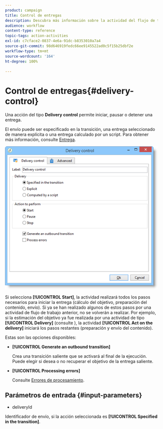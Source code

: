 ```yaml
---
product: campaign
title: Control de entregas
description: Descubra más información sobre la actividad del flujo de trabajo Control de entregas
audience: workflow
content-type: reference
topic-tags: action-activities
exl-id: c7cface2-0837-4e6a-91dc-b8353010a7a4
source-git-commit: 98d646919fedc66ee9145522ad0c5f15b25dbf2e
workflow-type: tm+mt
source-wordcount: '164'
ht-degree: 100%

---
```


# Control de entregas{#delivery-control}

Una acción del tipo **Delivery control** permite iniciar, pausar o detener una entrega.

El envío puede ser especificado en la transición, una entrega seleccionado de manera explícita o una entrega calculado por un script. Para obtener más información, consulte [Entrega](../../workflow/using/delivery.md).

![](assets/edit_diffusion_act.png)

Si selecciona **[!UICONTROL Start]**, la actividad realizará todos los pasos necesarios para iniciar la entrega (cálculo del objetivo, preparación del contenido, envío). Si ya se han realizado algunos de estos pasos por una actividad de flujo de trabajo anterior, no se volverán a realizar. Por ejemplo, si la estimación del objetivo ya fue realizada por una actividad de tipo **[!UICONTROL Delivery]** (consulte [](../../workflow/using/delivery.md)), la actividad **[!UICONTROL Act on the delivery]** iniciará los pasos restantes (preparación y envío del contenido).

Estas son las opciones disponibles:

* **[!UICONTROL Generate an outbound transition]**

   Crea una transición saliente que se activará al final de la ejecución. Puede elegir si desea o no recuperar el objetivo de la entrega saliente.

* **[!UICONTROL Processing errors]**

   Consulte [Errores de procesamiento](../../workflow/using/monitoring-workflow-execution.md#processing-errors).

## Parámetros de entrada {#input-parameters}

* deliveryId

Identificador de envío, si la acción seleccionada es **[!UICONTROL Specified in the transition]**.
